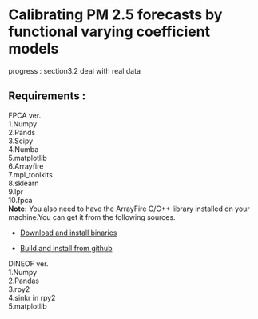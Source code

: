 # Calibrating PM 2.5 forecasts by functional varying coefficient models  
progress : section3.2 deal with real data  
## Requirements :
FPCA ver.  
1.Numpy  
2.Pands  
3.Scipy  
4.Numba  
5.matplotlib  
6.Arrayfire  
7.mpl_toolkits  
8.sklearn  
9.lpr  
10.fpca  
**Note:** You also need to have the ArrayFire C/C++ library installed on your machine.You can get it from the following sources.  

* [Download and install binaries](https://arrayfire.com/download-splash/?redirect\_to=/download)  

* [Build and install from github](https://github.com/arrayfire/arrayfire)  

DINEOF ver.  
1.Numpy  
2.Pandas  
3.rpy2  
4.sinkr in rpy2  
5.matplotlib
